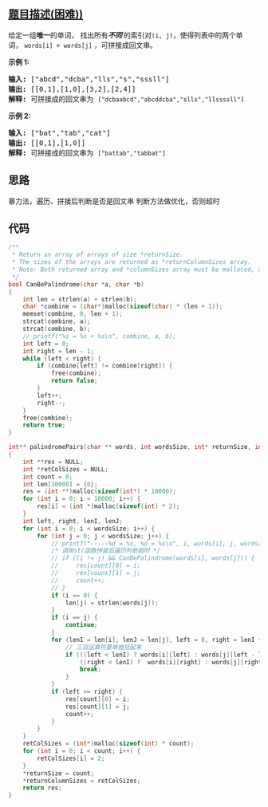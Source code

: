 ## [题目描述(困难))](https://leetcode-cn.com/problems/palindrome-pairs/)
<div class="notranslate"><p>给定一组<strong>唯一</strong>的单词， 找出所有<strong><em>不同&nbsp;</em></strong>的索引对<code>(i, j)</code>，使得列表中的两个单词，&nbsp;<code>words[i] + words[j]</code>&nbsp;，可拼接成回文串。</p>

<p><strong>示例 1:</strong></p>

<pre><strong>输入: </strong>["abcd","dcba","lls","s","sssll"]
<strong>输出: </strong>[[0,1],[1,0],[3,2],[2,4]] 
<strong>解释: </strong>可拼接成的回文串为 <code>["dcbaabcd","abcddcba","slls","llssssll"]</code>
</pre>

<p><strong>示例 2:</strong></p>

<pre><strong>输入: </strong>["bat","tab","cat"]
<strong>输出: </strong>[[0,1],[1,0]] 
<strong>解释: </strong>可拼接成的回文串为 <code>["battab","tabbat"]</code></pre>
</div>

## 思路
暴力法，遍历、拼接后判断是否是回文串
判断方法做优化，否则超时

## 代码
```c
/**
 * Return an array of arrays of size *returnSize.
 * The sizes of the arrays are returned as *returnColumnSizes array.
 * Note: Both returned array and *columnSizes array must be malloced, assume caller calls free().
 */
bool CanBePalindrome(char *a, char *b)
{
    int len = strlen(a) + strlen(b);
    char *combine = (char*)malloc(sizeof(char) * (len + 1));
    memset(combine, 0, len + 1);
    strcat(combine, a);
    strcat(combine, b);
    // printf("%s = %s + %s\n", combine, a, b);
    int left = 0;
    int right = len - 1;
    while (left < right) {
        if (combine[left] != combine[right]) {
            free(combine);
            return false;
        }
        left++;
        right--;
    }
    free(combine);
    return true;
}

int** palindromePairs(char ** words, int wordsSize, int* returnSize, int** returnColumnSizes)
{
    int **res = NULL;
    int *retColSizes = NULL;
    int count = 0;
    int len[10000] = {0};
    res = (int **)malloc(sizeof(int*) * 10000);
    for (int i = 0; i < 10000; i++) {
        res[i] = (int *)malloc(sizeof(int) * 2);
    }
    int left, right, lenI, lenJ;
    for (int i = 0; i < wordsSize; i++) {
        for (int j = 0; j < wordsSize; j++) {
            // printf("-----%d = %s, %d = %s\n", i, words[i], j, words[j]);
            /* 调用str函数拼装后遍历判断超时 */
            // if ((i != j) && CanBePalindrome(words[i], words[j])) {
            //     res[count][0] = i;
            //     res[count][1] = j;
            //     count++;
            // }
            if (i == 0) {
                len[j] = strlen(words[j]);
            }
            if (i == j) {
                continue;
            }
            for (lenI = len[i], lenJ = len[j], left = 0, right = lenI + lenJ - 1; left <= right; left++, right--) {
                // 三目运算符要单独括起来
                if (((left < lenI) ? words[i][left] : words[j][left - lenI]) != 
                    ((right < lenI) ?  words[i][right] : words[j][right - lenI])) {
                    break;
                }
            }
            if (left >= right) {
                res[count][0] = i;
                res[count][1] = j;
                count++;
            }
        }
    }
    retColSizes = (int*)malloc(sizeof(int) * count);
    for (int i = 0; i < count; i++) {
        retColSizes[i] = 2;
    }
    *returnSize = count;
    *returnColumnSizes = retColSizes;
    return res;
}
```
